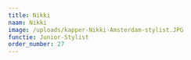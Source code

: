 ```yaml
---
title: Nikki
naam: Nikki
image: /uploads/kapper-Nikki-Amsterdam-stylist.JPG
functie: Junior-Stylist
order_number: 27
---
```

